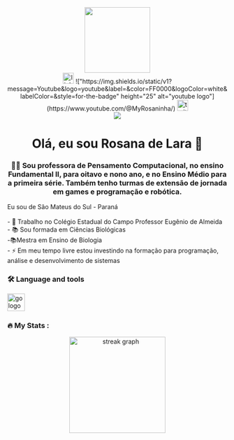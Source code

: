 <div align="center">
  <img height="150" src="https://camo.githubusercontent.com/62da68eb62b1e5f175f7d1f0191dd89a653d7908feb22d37d4a0ab07365d6791/68747470733a2f2f6d656469612e67697068792e636f6d2f6d656469612f4d3967624264396e6244724f5475314d71782f67697068792e676966"  />
</div>
<div align="center">
  <img src="https://img.shields.io/static/v1?message=LinkedIn&logo=linkedin&label=&color=0077B5&logoColor=white&labelColor=&style=for-the-badge" height="25" alt="linkedin logo"  />
 !["https://img.shields.io/static/v1?message=Youtube&logo=youtube&label=&color=FF0000&logoColor=white&labelColor=&style=for-the-badge" height="25" alt="youtube logo"](https://www.youtube.com/@MyRosaninha/)
  <img src="https://img.shields.io/static/v1?message=Twitter&logo=twitter&label=&color=1DA1F2&logoColor=white&labelColor=&style=for-the-badge" height="25" alt="twitter logo"  />
</div>
<div align="center">
  <img src="![visitors]https://visitor-badge.laobi.icu/badge?page_id=page.id=ProfessoraRo.id" />
</div>
<h1 align="center">Olá, eu sou Rosana de Lara 👋</h1>
<h3 align="center">👩‍💻  Sou professora de Pensamento Computacional, no ensino Fundamental II, para oitavo e nono ano, e no Ensino Médio para a primeira série. Também tenho turmas de extensão de jornada em games e programação e robótica.</h3>

<p align="left">Eu sou de São Mateus do Sul - Paraná<br><br>- 🔭 Trabalho no Colégio Estadual do Campo Professor Eugênio de Almeida<br>- 📚 Sou formada em Ciências Biológicas<br>-📚Mestra em Ensino de Biologia<br>- ⚡ Em meu tempo livre estou investindo na formação para programação, análise e desenvolvimento de sistemas<br></p>

<h3 align="left">🛠 Language and tools</h3>

<div align="left">
  <img src="https://cdn.jsdelivr.net/gh/devicons/devicon/icons/go/go-original-wordmark.svg" height="40" alt="go logo"  />
</div>
<h3 align="left">🔥   My Stats :</h3>
<div align="center">
  <img src="https://streak-stats.demolab.com?user=ProfessoraRo&locale=en&mode=daily&theme=dark&hide_border=false&border_radius=5&order=3" height="220" alt="streak graph"  />
</div>

